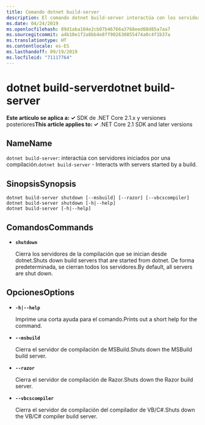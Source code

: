 ```yaml
---
title: Comando dotnet build-server
description: El comando dotnet build-server interactúa con los servidores que se han iniciado por una compilación.
ms.date: 04/24/2019
ms.openlocfilehash: 89d1aba104e2cb07b46766a3768eed68d85a7aa7
ms.sourcegitcommit: a4b10e1f2a8bb4e8ff902630855474a0c4f1b37a
ms.translationtype: HT
ms.contentlocale: es-ES
ms.lasthandoff: 09/19/2019
ms.locfileid: "71117764"
---
```

# <a name="dotnet-build-server"></a><span data-ttu-id="15c9e-103">dotnet build-server</span><span class="sxs-lookup"><span data-stu-id="15c9e-103">dotnet build-server</span></span>

<span data-ttu-id="15c9e-104">**Este artículo se aplica a: ✓** SDK de .NET Core 2.1.x y versiones posteriores</span><span class="sxs-lookup"><span data-stu-id="15c9e-104">**This article applies to: ✓** .NET Core 2.1 SDK and later versions</span></span>

<!-- todo: uncomment when all CLI commands are reviewed
[!INCLUDE [topic-appliesto-net-core-21plus](../../../includes/topic-appliesto-net-core-21plus.md)]
-->

## <a name="name"></a><span data-ttu-id="15c9e-105">Name</span><span class="sxs-lookup"><span data-stu-id="15c9e-105">Name</span></span>

<span data-ttu-id="15c9e-106">`dotnet build-server`: interactúa con servidores iniciados por una compilación.</span><span class="sxs-lookup"><span data-stu-id="15c9e-106">`dotnet build-server` - Interacts with servers started by a build.</span></span>

## <a name="synopsis"></a><span data-ttu-id="15c9e-107">Sinopsis</span><span class="sxs-lookup"><span data-stu-id="15c9e-107">Synopsis</span></span>

```dotnetcli
dotnet build-server shutdown [--msbuild] [--razor] [--vbcscompiler]
dotnet build-server shutdown [-h|--help]
dotnet build-server [-h|--help]
```

## <a name="commands"></a><span data-ttu-id="15c9e-108">Comandos</span><span class="sxs-lookup"><span data-stu-id="15c9e-108">Commands</span></span>

* **`shutdown`**

  <span data-ttu-id="15c9e-109">Cierra los servidores de la compilación que se inician desde dotnet.</span><span class="sxs-lookup"><span data-stu-id="15c9e-109">Shuts down build servers that are started from dotnet.</span></span> <span data-ttu-id="15c9e-110">De forma predeterminada, se cierran todos los servidores.</span><span class="sxs-lookup"><span data-stu-id="15c9e-110">By default, all servers are shut down.</span></span>

## <a name="options"></a><span data-ttu-id="15c9e-111">Opciones</span><span class="sxs-lookup"><span data-stu-id="15c9e-111">Options</span></span>

* **`-h|--help`**

  <span data-ttu-id="15c9e-112">Imprime una corta ayuda para el comando.</span><span class="sxs-lookup"><span data-stu-id="15c9e-112">Prints out a short help for the command.</span></span>

* **`--msbuild`**

  <span data-ttu-id="15c9e-113">Cierra el servidor de compilación de MSBuild.</span><span class="sxs-lookup"><span data-stu-id="15c9e-113">Shuts down the MSBuild build server.</span></span>

* **`--razor`**

  <span data-ttu-id="15c9e-114">Cierra el servidor de compilación de Razor.</span><span class="sxs-lookup"><span data-stu-id="15c9e-114">Shuts down the Razor build server.</span></span>

* **`--vbcscompiler`**

  <span data-ttu-id="15c9e-115">Cierra el servidor de compilación del compilador de VB/C#.</span><span class="sxs-lookup"><span data-stu-id="15c9e-115">Shuts down the VB/C# compiler build server.</span></span>
